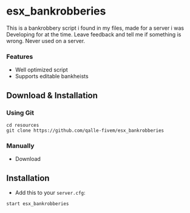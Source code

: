 # esx_bankrobberies

This is a bankrobbery script i found in my files, made for a server i was Developing for at the time. Leave feedback and tell me if something is wrong. Never used on a server.

### Features
- Well optimized script
- Supports editable bankheists

## Download & Installation

### Using Git
```
cd resources
git clone https://github.com/qalle-fivem/esx_bankrobberies
```

### Manually
- Download

## Installation
- Add this to your `server.cfg`:

```
start esx_bankrobberies
```
